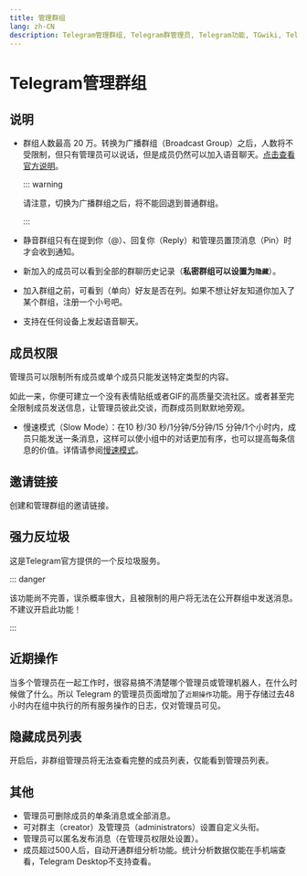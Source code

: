 ```yaml
---
title: 管理群组
lang: zh-CN
description: Telegram管理群组, Telegram群管理员, Telegram功能, TGwiki, Telegram知识库
---
```


# Telegram管理群组

## 说明

 - 群组人数最高 20 万。转换为广播群组（Broadcast Group）之后，人数将不受限制，但只有管理员可以说话，但是成员仍然可以加入语音聊天。[点击查看官方说明](https://telegram.org/blog/autodelete-inv2#groups-with-unlimited-members)。

   ::: warning

   请注意，切换为广播群组之后，将不能回退到普通群组。

   :::

 - 静音群组只有在提到你（@）、回复你（Reply）和管理员置顶消息（Pin）时才会收到通知。

 - 新加入的成员可以看到全部的群聊历史记录（**私密群组可以设置为`隐藏`**）。 

 - 加入群组之前，可看到（单向）好友是否在列。如果不想让好友知道你加入了某个群组，注册一个小号吧。

 - 支持在任何设备上发起语音聊天。

## 成员权限

管理员可以限制所有成员或单个成员只能发送特定类型的内容。

如此一来，你便可建立一个没有表情贴纸或者GIF的高质量交流社区。或者甚至完全限制成员发送信息，让管理员彼此交谈，而群成员则默默地旁观。

- 慢速模式（Slow Mode）：在10 秒/30 秒/1分钟/5分钟/15 分钟/1个小时内，成员只能发送一条消息，这样可以使小组中的对话更加有序，也可以提高每条信息的价值。详情请参阅[慢速模式](/tgwiki/slowmode)。

## 邀请链接

创建和管理群组的邀请链接。

## 强力反垃圾

这是Telegram官方提供的一个反垃圾服务。

::: danger

该功能尚不完善，误杀概率很大，且被限制的用户将无法在公开群组中发送消息。不建议开启此功能！

:::

## 近期操作

当多个管理员在一起工作时，很容易搞不清楚哪个管理员或管理机器人，在什么时候做了什么。所以 Telegram 的管理员页面增加了`近期操作`功能。用于存储过去48小时内在组中执行的所有服务操作的日志，仅对管理员可见。

## 隐藏成员列表

开启后，非群组管理员将无法查看完整的成员列表，仅能看到管理员列表。

## 其他

 - 管理员可删除成员的单条消息或全部消息。
 - 可对群主（creator）及管理员（administrators）设置自定义头衔。
 - 管理员可以匿名发布消息（在管理员权限处设置）。
 - 成员超过500人后，自动开通群组分析功能。统计分析数据仅能在手机端查看，Telegram Desktop不支持查看。